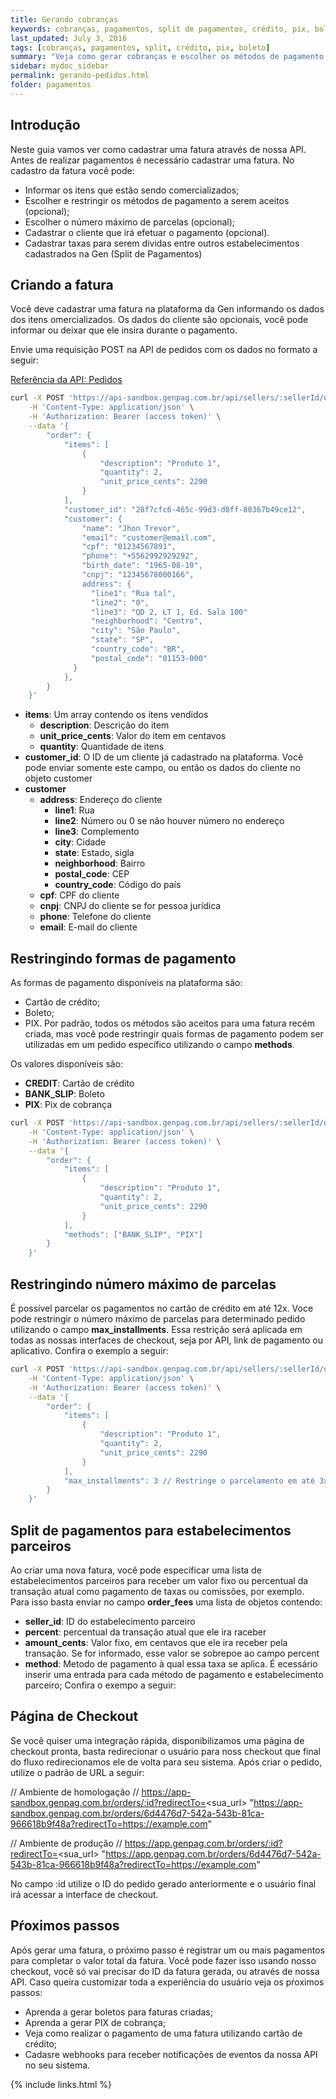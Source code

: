 ```yaml
---
title: Gerando cobranças
keywords: cobranças, pagamentos, split de pagamentos, crédito, pix, boleto
last_updated: July 3, 2016
tags: [cobranças, pagamentos, split, crédito, pix, boleto]
summary: "Veja como gerar cobranças e escolher os métodos de pagamento que irá aceitar"
sidebar: mydoc_sidebar
permalink: gerando-pedidos.html
folder: pagamentos
---
```

## Introdução

Neste guia vamos ver como cadastrar uma fatura através de nossa API. Antes de realizar pagamentos é necessário cadastrar uma fatura. No cadastro da fatura você pode:
* Informar os itens que estão sendo comercializados;
* Escolher e restringir os métodos de pagamento a serem aceitos (opcional);
* Escolher o número máximo de parcelas (opcional);
* Cadastrar o cliente que irá efetuar o pagamento (opcional).
* Cadastrar taxas para serem dividas entre outros estabelecimentos cadastrados na Gen (Split de Pagamentos)

## Criando a fatura

Você deve cadastrar uma fatura na plataforma da Gen informando os dados dos itens omercializados. Os dados do cliente são opcionais, você pode informar ou deixar que ele insira durante o pagamento.

Envie uma requisição POST na API de pedidos com os dados no formato a seguir:

[Referência da API: Pedidos](https://docs.gen.com.br/#4617b1ac-d942-4645-bc0c-760e790c0c13)

``` bash
curl -X POST 'https://api-sandbox.genpag.com.br/api/sellers/:sellerId/orders' \
    -H 'Content-Type: application/json' \
    -H 'Authorization: Bearer (access token)' \
    --data '{
        "order": {
            "items": [
                {
                    "description": "Produto 1",
                    "quantity": 2,
                    "unit_price_cents": 2290
                }
            ],
            "customer_id": "28f7cfc6-465c-99d3-d0ff-80367b49ce12",
            "customer": {
                "name": "Jhon Trevor",
                "email": "customer@email.com",
                "cpf": "01234567891",
                "phone": "+5562992929292",
                "birth_date": "1965-08-10",
                "cnpj": "12345678000166",
                address": {
                  "line1": "Rua tal",
                  "line2": "0",
                  "line3": "QD 2, LT 1, Ed. Sala 100"
                  "neighborhood": "Centro",
                  "city": "São Paulo",
                  "state": "SP",
                  "country_code": "BR",
                  "postal_code": "01153-000"
              }
            },
        }
    }'
```
* **items**: Um array contendo os itens vendidos
    * **description**: Descrição do item
    * **unit_price_cents**: Valor do item em centavos
    * **quantity**: Quantidade de itens
* **customer_id**: O ID de um cliente já cadastrado na plataforma. Você pode enviar somente este campo, ou então os dados do cliente no objeto customer
* **customer**
    * **address**: Endereço do cliente
        * **line1**: Rua
        * **line2**: Número ou 0 se não houver número no endereço
        * **line3**: Complemento
        * **city**: Cidade
        * **state**: Estado, sigla
        * **neighborhood**: Bairro
        * **postal_code**: CEP
        * **country_code**: Código do país
    * **cpf**: CPF do cliente
    * **cnpj**: CNPJ do cliente se for pessoa jurídica
    * **phone**: Telefone do cliente
    * **email**: E-mail do cliente


## Restringindo formas de pagamento

As formas de pagamento disponíveis na plataforma são:
* Cartão de crédito;
* Boleto;
* PIX.
Por padrão, todos os métodos são aceitos para uma fatura recém criada, mas você pode restringir quais formas de pagamento podem ser utilizadas em um pedido específico utilizando o campo **methods**.

Os valores disponíveis são:

* **CREDIT**: Cartão de crédito
* **BANK_SLIP**: Boleto
* **PIX**: Pix de cobrança

```bash
curl -X POST 'https://api-sandbox.genpag.com.br/api/sellers/:sellerId/orders' \
    -H 'Content-Type: application/json' \
    -H 'Authorization: Bearer (access token)' \
    --data '{
        "order": {
            "items": [
                {
                    "description": "Produto 1",
                    "quantity": 2,
                    "unit_price_cents": 2290
                }
            ],
            "methods": ["BANK_SLIP", "PIX"]
        }
    }'
```

## Restringindo número máximo de parcelas

É possível parcelar os pagamentos no cartão de crédito em até 12x. Voce pode restringir o número máximo de parcelas para determinado pedido utilizando o campo **max_installments**. Essa restrição será aplicada em todas as nossas interfaces de checkout, seja por API, link de pagamento ou aplicativo. Confira o exemplo a seguir:

```bash
curl -X POST 'https://api-sandbox.genpag.com.br/api/sellers/:sellerId/orders' \
    -H 'Content-Type: application/json' \
    -H 'Authorization: Bearer (access token)' \
    --data '{
        "order": {
            "items": [
                {
                    "description": "Produto 1",
                    "quantity": 2,
                    "unit_price_cents": 2290
                }
            ],
            "max_installments": 3 // Restringe o parcelamento em até 3x
        }
    }'
```

## Split de pagamentos para estabelecimentos parceiros

Ao criar uma nova fatura, você pode especificar uma lista de estabelecimentos parceiros para receber um valor fixo ou percentual da transação atual como pagamento de taxas ou comissões, por exemplo. Para isso basta enviar no campo **order_fees** uma lista de objetos contendo:
* **seller_id**: ID do estabelecimento parceiro
* **percent**: percentual da transação atual que ele ira raceber
* **amount_cents**: Valor fixo, em centavos que ele ira receber pela transação. Se for informado, esse valor se sobrepoe ao campo percent
* **method**: Metodo de pagamento à qual essa taxa se aplica. É ecessário inserir uma entrada para cada método de pagamento e estabelecimento parceiro;
Confira o exempo a seguir:

## Página de Checkout

Se você quiser uma integração rápida, disponibilizamos uma página de checkout pronta, basta redirecionar o usuário para noss checkout que final do fluxo redirecionamos ele de volta para seu sistema.
Após criar o pedido, utilize o padrão de URL a seguir:

// Ambiente de homologação
// https://app-sandbox.genpag.com.br/orders/:id?redirectTo=<sua_url>
"https://app-sandbox.genpag.com.br/orders/6d4476d7-542a-543b-81ca-966618b9f48a?redirectTo=https://example.com"

// Ambiente de produção
// https://app.genpag.com.br/orders/:id?redirectTo=<sua_url>
"https://app.genpag.com.br/orders/6d4476d7-542a-543b-81ca-966618b9f48a?redirectTo=https://example.com"


No campo :id utilize o ID do pedido gerado anteriormente e o usuário final irá acessar a interface de checkout.


## Pŕoximos passos

Após gerar uma fatura, o próximo passo é registrar um ou mais pagamentos para completar o valor total da fatura. Vocẽ pode fazer isso usando nosso checkout, você só vai precisar do ID da fatura gerada, ou através de nossa API. Caso queira customizar toda a experiência do usuário veja os pŕoximos passos:
* Aprenda a gerar boletos para faturas criadas;
* Aprenda a gerar PIX de cobrança;
* Veja como realizar o pagamento de uma fatura utilizando cartão de crédito;
* Cadasre webhooks para receber notificações de eventos da nossa API no seu sistema.

{% include links.html %}

